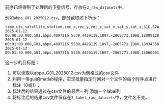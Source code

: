 前序已经得到了处理后的卫星信号，存放在`2_raw_datasets`中。

例如`abpo_G01_2025012.csv`，部分截取如下所示：

```abpo_G01_2025012.csv
time_utc,satellite,station,rec_x,rec_y,rec_z,sat_x,sat_y,sat_z,S1C,S2W,S2W_S1C_diff,azimuth,elevation,slant_range
2025-01-12 00:00:30.000,G01,abpo,4097216.5539,4429119.1897,-2065771.1988,18009128.51929,8476153.042715,17596716.387962,36.53,17.34,-19.19,341.75,12.61,24424029.06
2025-01-12 00:01:00.000,G01,abpo,4097216.5539,4429119.1897,-2065771.1988,18034558.678136,8538222.044808,17540573.15145,37.28,18.28,-19.0,341.78,12.81,24403749.11
2025-01-12 00:01:30.000,G01,abpo,4097216.5539,4429119.1897,-2065771.1988,18060001.446249,8600056.850256,17484094.011865,37.25,17.75,-19.5,341.81,13.01,24383463.92
```

这一步的目标是：
1. 可以读取以abpo_G01_2025012.csv为例格式的csv文件
2. 利用一带gui的matlab程序，实现批量指定时间对一个文件的每个时序点进行标注（0或1）；
3. 标注后的结果通过在csv文件的最后一列 添加一个label列
4. 将标注后的结果csv文件保存在`3_label_raw_datasets`中，文件名不变。